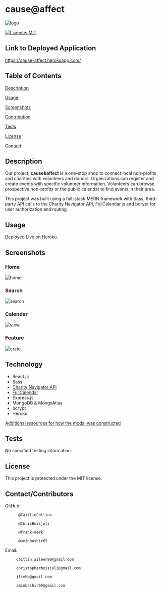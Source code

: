 # cause@affect
![logo](https://i.ibb.co/QNsXC78/Cause-Logo.png)

[![License: MIT](https://img.shields.io/badge/License-MIT-yellow.svg)](https://opensource.org/licenses/MIT)
 
  ## Link to Deployed Application
  https://cause-affect.herokuapp.com/
   
## Table of Contents
  [Description](https://github.com/CaitlinCollins/cause-affect/blob/main/README.md#description)
  
  [Usage](https://github.com/CaitlinCollins/cause-affect/blob/main/README.md#usage)
  
  [Screenshots](https://github.com/CaitlinCollins/cause-affect/blob/main/README.md#screenshots)
  
  [Contribution](https://github.com/CaitlinCollins/cause-affect/blob/main/README.md#contribution)
  
  [Tests](https://github.com/CaitlinCollins/cause-affect/blob/main/README.md#tests)
  
  [License](https://github.com/CaitlinCollins/cause-affect/blob/main/README.md#license)
  
  [Contact](https://github.com/CaitlinCollins/cause-affect/blob/main/README.md#contact)
  
## Description
Our project, **cause&affect** is a one-stop shop to connect local non-profits and charities with volunteers and donors. Organizations can register and create events with specific volunteer information. Volunteers can browse prospective non-profits or the public calendar to find events in their area. 
  
This project was built using a full-stack MERN framework with Sass, third-party API calls to the Charity Navigator API, FullCalendar.js and bcrypt for user authorization and routing.
  
## Usage
Deployed Live on Heroku.
  
## Screenshots
  
  ### Home
  ![home](https://i.ibb.co/p4QRkS3/home.jpg)

  ### Search
  ![search](https://i.ibb.co/nfNtFfk/search.jpg)
  
  ### Calendar
  ![view](https://i.ibb.co/s5sQYsF/calendar.jpg)
  
  ### Feature
  ![crate](https://i.ibb.co/LnCd7xr/feature.jpg)
  
  
## Technology
* React.js
* Sass
* [Charity Navigator API](https://www.charitynavigator.org/index.cfm?bay=content.view&cpid=1397)
* [FullCalendar](https://fullcalendar.io/)
* Express.js
* MongoDB & MongoAtlas
* bcrypt
* Heroku
 
[Additional resources for how the modal was constructed](https://blog.bitsrc.io/build-a-full-featured-modal-dialog-form-with-react-651dcef6c571)
 

## Tests
No specified testing information. 
  
## License
This project is protected under the MIT license.
  
## Contact/Contributors
GitHub: 
         
          @CaitlinCollins
  
          @ChrisBoisjoli
          
          @frank-merk
          
          @aminbashir65

Email: 
  
         caitlin.aileen86@gmail.com
  
         christopherboisjoli@gmail.com
         
         jlimhb@gmail.com
         
         aminbashir65@gmail.com
